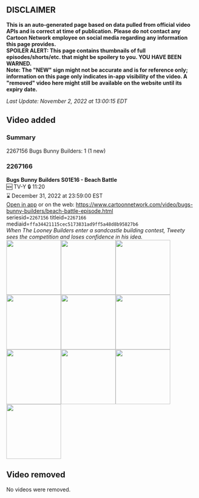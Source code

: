 ## DISCLAIMER
**This is an auto-generated page based on data pulled from official video APIs and is correct at time of publication. Please do not contact any Cartoon Network employee on social media regarding any information this page provides.**  
**SPOILER ALERT: This page contains thumbnails of full episodes/shorts/etc. that might be spoilery to you. YOU HAVE BEEN WARNED.**  
**Note: The "NEW" sign might not be accurate and is for reference only; information on this page only indicates in-app visibility of the video. A "removed" video here might still be available on the website until its expiry date.**  

_Last Update: November 2, 2022 at 13:00:15 EDT_
## Video added
### Summary
2267156 Bugs Bunny Builders: 1 (1 new)  
### 2267166
**Bugs Bunny Builders S01E16 - Beach Battle**  
🆕 TV-Y 🔒 11:20  
⌛ December 31, 2022 at 23:59:00 EST  
[Open in app](https://cnvideo.sercomkc.org/redirector.html?type=cnapp&seriesid=1000000000093702&titleid=2267166&mediaid=ffa34421115cec5173831ad9ff5a48d8b95827b6) or on the web: https://www.cartoonnetwork.com/video/bugs-bunny-builders/beach-battle-episode.html  
seriesid=`2267156` titleid=`2267166` mediaid=`ffa34421115cec5173831ad9ff5a48d8b95827b6`  
_When The Looney Builders enter a sandcastle building contest, Tweety sees the competition and loses confidence in his idea._  
<a href="https://s3.amazonaws.com/cartoonorchestrator/2267166_001_1280x720.jpg"><img src="https://s3.amazonaws.com/cartoonorchestrator/2267166_001_640x360.jpg" height="144px" /></a><a href="https://s3.amazonaws.com/cartoonorchestrator/2267166_002_1280x720.jpg"><img src="https://s3.amazonaws.com/cartoonorchestrator/2267166_002_640x360.jpg" height="144px" /></a><a href="https://s3.amazonaws.com/cartoonorchestrator/2267166_003_1280x720.jpg"><img src="https://s3.amazonaws.com/cartoonorchestrator/2267166_003_640x360.jpg" height="144px" /></a><a href="https://s3.amazonaws.com/cartoonorchestrator/2267166_004_1280x720.jpg"><img src="https://s3.amazonaws.com/cartoonorchestrator/2267166_004_640x360.jpg" height="144px" /></a><a href="https://s3.amazonaws.com/cartoonorchestrator/2267166_005_1280x720.jpg"><img src="https://s3.amazonaws.com/cartoonorchestrator/2267166_005_640x360.jpg" height="144px" /></a><a href="https://s3.amazonaws.com/cartoonorchestrator/2267166_006_1280x720.jpg"><img src="https://s3.amazonaws.com/cartoonorchestrator/2267166_006_640x360.jpg" height="144px" /></a><a href="https://s3.amazonaws.com/cartoonorchestrator/2267166_007_1280x720.jpg"><img src="https://s3.amazonaws.com/cartoonorchestrator/2267166_007_640x360.jpg" height="144px" /></a><a href="https://s3.amazonaws.com/cartoonorchestrator/2267166_008_1280x720.jpg"><img src="https://s3.amazonaws.com/cartoonorchestrator/2267166_008_640x360.jpg" height="144px" /></a><a href="https://s3.amazonaws.com/cartoonorchestrator/2267166_009_1280x720.jpg"><img src="https://s3.amazonaws.com/cartoonorchestrator/2267166_009_640x360.jpg" height="144px" /></a><a href="https://s3.amazonaws.com/cartoonorchestrator/2267166_010_1280x720.jpg"><img src="https://s3.amazonaws.com/cartoonorchestrator/2267166_010_640x360.jpg" height="144px" /></a>
## Video removed
No videos were removed.  
